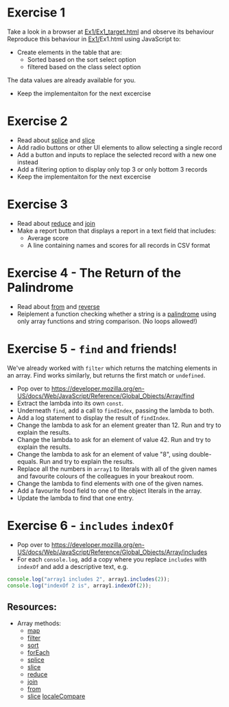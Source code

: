 # Exercise 1 

Take a look in a browser at [Ex1/](https://github.com/red-gate/level-up-academy/tree/master/web-training/JavaScript/Week%205%20-%20Working%20with%20Arrays/Ex1)[Ex1_target.html](http://htmlpreview.github.io/?https://github.com/red-gate/level-up-academy/blob/master/web-training/JavaScript/Week%205%20-%20Working%20with%20Arrays/Ex1/Ex1_target.html) and observe its behaviour
Reproduce this behaviour in [Ex1/](https://github.com/red-gate/level-up-academy/tree/master/web-training/JavaScript/Week%205%20-%20Working%20with%20Arrays/Ex1)Ex1.html using JavaScript to:
* Create elements in the table that are:
	* Sorted based on the sort select option
	* filtered based on the class select option

The data values are already available for you.

* Keep the implementaiton for the next excercise

# Exercise 2
* Read about [splice](https://developer.mozilla.org/en-US/docs/Web/JavaScript/Reference/Global_Objects/Array/splice) and [slice](https://developer.mozilla.org/en-US/docs/Web/JavaScript/Reference/Global_Objects/Array/slice) 
* Add radio buttons or other UI elements to allow selecting a single record
* Add a button and inputs to replace the selected record with a new one instead
* Add a filtering option to display only top 3 or only bottom 3 records
* Keep the implementaiton for the next excercise

# Exercise 3
* Read about [reduce](https://developer.mozilla.org/en-US/docs/Web/JavaScript/Reference/Global_Objects/Array/reduce) and [join](https://developer.mozilla.org/en-US/docs/Web/JavaScript/Reference/Global_Objects/Array/join) 
* Make a report button that displays a report in a text field that includes:
  * Average score
  * A line containing names and scores for all records in CSV format

# Exercise 4 - The Return of the Palindrome
* Read about [from](https://developer.mozilla.org/en-US/docs/Web/JavaScript/Reference/Global_Objects/Array/from) and [reverse](https://developer.mozilla.org/en-US/docs/Web/JavaScript/Reference/Global_Objects/Array/reverse) 
* Reiplement a function checking whether a string is a [palindrome](https://en.wikipedia.org/wiki/Palindrome) using only array functions and string comparison. (No loops allowed!)

# Exercise 5 - `find` and friends!
We've already worked with `filter` which returns the matching elements in an array. Find works similarly, but returns the first match or `undefined`.

* Pop over to https://developer.mozilla.org/en-US/docs/Web/JavaScript/Reference/Global_Objects/Array/find
* Extract the lambda into its own `const`.
* Underneath `find`, add a call to `findIndex`, passing the lambda to both.
* Add a log statement to display the result of `findIndex`.
* Change the lambda to ask for an element greater than 12. Run and try to explain the results. 
* Change the lambda to ask for an element of value 42. Run and try to explain the results. 
* Change the lambda to ask for an element of value "8", using double-equals. Run and try to explain the results. 
* Replace all the numbers in `array1` to literals with all of the given names and favourite colours of the colleagues in your breakout room.
* Change the lambda to find elements with one of the given names.
* Add a favourite food field to one of the object literals in the array.
* Update the lambda to find that one entry.

# Exercise 6 - `includes` `indexOf`
* Pop over to https://developer.mozilla.org/en-US/docs/Web/JavaScript/Reference/Global_Objects/Array/includes
* For each `console.log`, add a copy where you replace `includes` with `indexOf` and add a descriptive text, e.g.
```js
console.log("array1 includes 2", array1.includes(2));
console.log("indexOf 2 is", array1.indexOf(2));
```

## Resources:
* Array methods:
	* [map](https://developer.mozilla.org/en-US/docs/Web/JavaScript/Reference/Global_Objects/Array/map)
	* [filter](https://developer.mozilla.org/en-US/docs/Web/JavaScript/Reference/Global_Objects/Array/filter)
	* [sort](https://developer.mozilla.org/en-US/docs/Web/JavaScript/Reference/Global_Objects/Array/sort)
	* [forEach](https://developer.mozilla.org/en-US/docs/Web/JavaScript/Reference/Global_Objects/Array/forEach)
	* [splice](https://developer.mozilla.org/en-US/docs/Web/JavaScript/Reference/Global_Objects/Array/splice) 
	* [slice](https://developer.mozilla.org/en-US/docs/Web/JavaScript/Reference/Global_Objects/Array/slice)
	* [reduce](https://developer.mozilla.org/en-US/docs/Web/JavaScript/Reference/Global_Objects/Array/reduce)
	* [join](https://developer.mozilla.org/en-US/docs/Web/JavaScript/Reference/Global_Objects/Array/join)
	* [from](https://developer.mozilla.org/en-US/docs/Web/JavaScript/Reference/Global_Objects/Array/from)
	* [slice](https://developer.mozilla.org/en-US/docs/Web/JavaScript/Reference/Global_Objects/Array/slice) 
[localeCompare](https://developer.mozilla.org/en-US/docs/Web/JavaScript/Reference/Global_Objects/String/localeCompare)
